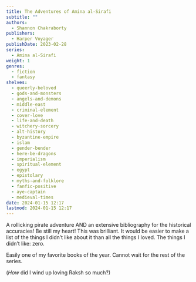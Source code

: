 ```yaml
---
title: The Adventures of Amina al-Sirafi
subtitle: ""
authors:
  - Shannon Chakraborty
publishers:
  - Harper Voyager
publishDate: 2023-02-28
series:
  - Amina al-Sirafi
weight: 1
genres:
  - fiction
  - fantasy
shelves:
  - queerly-beloved
  - gods-and-monsters
  - angels-and-demons
  - middle-east
  - criminal-element
  - cover-love
  - life-and-death
  - witchery-sorcery
  - alt-history
  - byzantine-empire
  - islam
  - gender-bender
  - here-be-dragons
  - imperialism
  - spiritual-element
  - egypt
  - epistolary
  - myths-and-folklore
  - fanfic-positive
  - aye-captain
  - medieval-times
date: 2024-01-15 12:17
lastmod: 2024-01-15 12:17
---
```

A rollicking pirate adventure AND an extensive bibliography for the historical accuracies! Be still my heart! This was brilliant. It would be easier to make a list of the things I didn’t like about it than all the things I loved. The things I didn’t like: zero.  
  
Easily one of my favorite books of the year. Cannot wait for the rest of the series.  
  
(_How_ did I wind up loving Raksh so much?)
